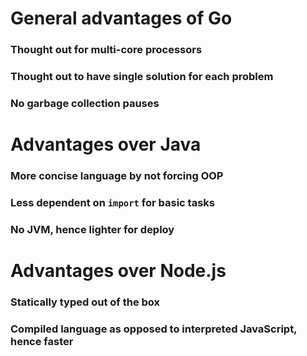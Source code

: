 # General advantages of Go

### Thought out for multi-core processors

### Thought out to have single solution for each problem

### No garbage collection pauses


# Advantages over Java

### More concise language by not forcing OOP

### Less dependent on `import` for basic tasks

### No JVM, hence lighter for deploy


# Advantages over Node.js

### Statically typed out of the box

### Compiled language as opposed to interpreted JavaScript, hence faster


